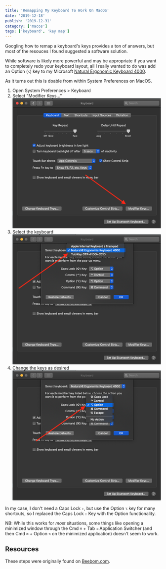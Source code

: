 ```yaml
---
title: 'Remapping My Keyboard To Work On MacOS'
date: '2019-12-18'
publish: '2019-12-31'
category: ['macos']
tags: ['keyboard', 'key map']
---
```


Googling how to remap a keyboard's keys provides a ton of answers, but most of the resouces I found suggested a software solution.

While software is likely more powerful and may be appropriate if you want to completely redo your keyboard layout, all I really wanted to do was add an Option (`⌥`) key to my Microsoft [Natural Ergonomic Keyboard 4000](https://www.microsoft.com/accessories/en-us/products/keyboards/natural-ergonomic-keyboard-4000/b2m-00012).

As it turns out this is doable from within System Preferences on MacOS.

1. Open System Preferences > Keyboard
2. Select "Modifier Keys..."
   ![select 'modifier keys'](./modifier-keys.png)
3. Select the keyboard
   ![select the keyboard](./keyboard-select.png)
4. Change the keys as desired
   ![remap the keys](./key-map.png)

In my case, I don't need a Caps Lock `⇪`, but use the Option `⌥` key for many shortcuts, so I replaced the Caps Lock `⇪` Key with the Option functionality.

NB: While this works for _most_ situations, some things like opening a minimized window through the Cmd `⌘` + Tab `⇥` Application Switcher (and then Cmd `⌘` + Option `⌥` on the minimized application) doesn't seem to work.

## Resources

These steps were originally found on [Beebom.com](https://beebom.com/how-remap-windows-keyboards-work-mac/).
